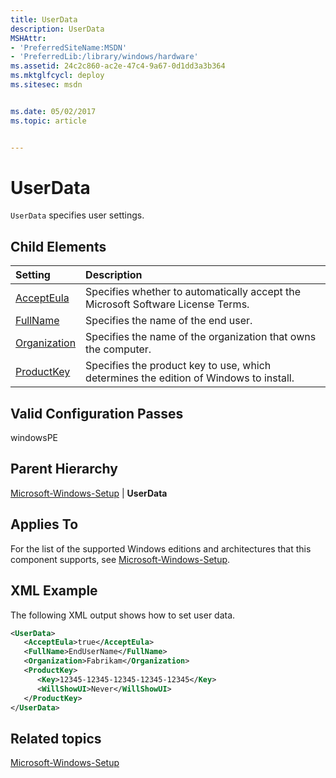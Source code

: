 ```yaml
---
title: UserData
description: UserData
MSHAttr:
- 'PreferredSiteName:MSDN'
- 'PreferredLib:/library/windows/hardware'
ms.assetid: 24c2c860-ac2e-47c4-9a67-0d1dd3a3b364
ms.mktglfcycl: deploy
ms.sitesec: msdn


ms.date: 05/02/2017
ms.topic: article


---
```

# UserData

`UserData` specifies user settings.

## Child Elements

| Setting                 | Description                                                                           |
|:------------------------|:--------------------------------------------------------------------------------------|
| [AcceptEula](microsoft-windows-setup-userdata-accepteula.md) | Specifies whether to automatically accept the Microsoft Software License Terms. |
| [FullName](microsoft-windows-setup-userdata-fullname.md) | Specifies the name of the end user. |
| [Organization](microsoft-windows-setup-userdata-organization.md) | Specifies the name of the organization that owns the computer. |
| [ProductKey](microsoft-windows-setup-userdata-productkey.md) | Specifies the product key to use, which determines the edition of Windows to install. |

## Valid Configuration Passes

windowsPE

## Parent Hierarchy

[Microsoft-Windows-Setup](microsoft-windows-setup.md) | **UserData**

## Applies To

For the list of the supported Windows editions and architectures that this component supports, see [Microsoft-Windows-Setup](microsoft-windows-setup.md).

## XML Example

The following XML output shows how to set user data.

```XML
<UserData>
   <AcceptEula>true</AcceptEula>
   <FullName>EndUserName</FullName>
   <Organization>Fabrikam</Organization>
   <ProductKey>
      <Key>12345-12345-12345-12345-12345</Key>
      <WillShowUI>Never</WillShowUI>
   </ProductKey>
</UserData>
```

## Related topics

[Microsoft-Windows-Setup](microsoft-windows-setup.md)
